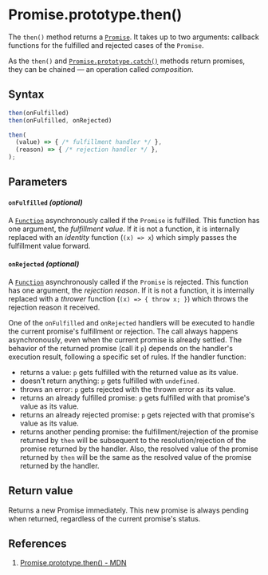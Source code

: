 # Promise.prototype.then()

The `then()` method returns a [`Promise`](https://developer.mozilla.org/en-US/docs/Web/JavaScript/Reference/Global_Objects/Promise). It takes up to two arguments: callback functions for the fulfilled and rejected cases of the `Promise`.

As the `then()` and [`Promise.prototype.catch()`](https://developer.mozilla.org/en-US/docs/Web/JavaScript/Reference/Global_Objects/Promise/catch) methods return promises, they can be chained — an operation called *composition*.

## Syntax

```js
then(onFulfilled)
then(onFulfilled, onRejected)

then(
  (value) => { /* fulfillment handler */ },
  (reason) => { /* rejection handler */ },
);
```

## Parameters

#### `onFulfilled` _(optional)_

A [`Function`](https://developer.mozilla.org/en-US/docs/Web/JavaScript/Reference/Global_Objects/Function) asynchronously called if the `Promise` is fulfilled. This function has one argument, the *fulfillment value*. If it is not a function, it is internally replaced with an *identity* function (`(x) => x`) which simply passes the fulfillment value forward.

#### `onRejected` _(optional)_

A [`Function`](https://developer.mozilla.org/en-US/docs/Web/JavaScript/Reference/Global_Objects/Function) asynchronously called if the `Promise` is rejected. This function has one argument, the *rejection reason*. If it is not a function, it is internally replaced with a *thrower* function (`(x) => { throw x; }`) which throws the rejection reason it received.

One of the `onFulfilled` and `onRejected` handlers will be executed to handle the current promise's fulfillment or rejection. The call always happens asynchronously, even when the current promise is already settled. The behavior of the returned promise (call it `p`) depends on the handler's execution result, following a specific set of rules. If the handler function:

- returns a value: `p` gets fulfilled with the returned value as its value.
- doesn't return anything: `p` gets fulfilled with `undefined`.
- throws an error: `p` gets rejected with the thrown error as its value.
- returns an already fulfilled promise: `p` gets fulfilled with that promise's value as its value.
- returns an already rejected promise: `p` gets rejected with that promise's value as its value.
- returns another pending promise: the fulfillment/rejection of the promise returned by `then` will be subsequent to the resolution/rejection of the promise returned by the handler. Also, the resolved value of the promise returned by `then` will be the same as the resolved value of the promise returned by the handler.

## Return value

Returns a new Promise immediately. This new promise is always pending when returned, regardless of the current promise's status.

## References

1. [Promise.prototype.then() - MDN](https://developer.mozilla.org/en-US/docs/Web/JavaScript/Reference/Global_Objects/Promise/then)